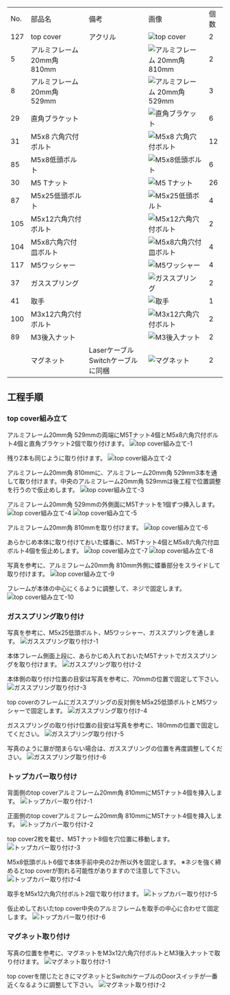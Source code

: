 <table class="packing-list">
    <tbody>
        <tr>
            <td>No.</td>
            <td>部品名</td>
            <td>備考</td>
            <td class="packing-img">画像</td>
            <td>個数</td>
        </tr>
        <tr>
            <td>127</td>
            <td>top cover</td>
            <td>アクリル</td>
            <td><img src="./images/packing/127.jpg" alt="top cover"></td>
            <td>2</td>
        </tr>
        <tr>
            <td>5</td>
            <td>アルミフレーム 20mm角 810mm</td>
            <td></td>
            <td><img src="./images/packing/005.jpg" alt="アルミフレーム 20mm角 810mm"></td>
            <td>2</td>
        </tr>
        <tr>
            <td>8</td>
            <td>アルミフレーム 20mm角 529mm</td>
            <td></td>
            <td><img src="./images/packing/008.jpg" alt="アルミフレーム 20mm角 529mm"></td>
            <td>3</td>
        </tr>
        <tr>
            <td>29</td>
            <td>直角ブラケット</td>
            <td></td>
            <td><img src="./images/packing/029.jpg" alt="直角ブラケット"></td>
            <td>6</td>
        </tr>
        <tr>
            <td>31</td>
            <td>M5x8 六角穴付ボルト</td>
            <td></td>
            <td><img src="./images/packing/031.jpg" alt="M5x8 六角穴付ボルト"></td>
            <td>12</td>
        </tr>
        <tr>
            <td>85</td>
            <td>M5x8低頭ボルト</td>
            <td></td>
            <td><img src="./images/packing/085.jpg" alt="M5x8低頭ボルト"></td>
            <td>6</td>
        </tr>
        <tr>
            <td>30</td>
            <td>M5 Tナット</td>
            <td></td>
            <td><img src="./images/packing/030.jpg" alt="M5 Tナット"></td>
            <td>26</td>
        </tr>
        <tr>
            <td>87</td>
            <td>M5x25低頭ボルト</td>
            <td></td>
            <td><img src="./images/packing/087.jpg" alt="M5x25低頭ボルト"></td>
            <td>4</td>
        </tr>
        <tr>
            <td>105</td>
            <td>M5x12六角穴付ボルト</td>
            <td></td>
            <td><img src="./images/packing/105.jpg" alt="M5x12六角穴付ボルト"></td>
            <td>2</td>
        </tr>
        <tr>
            <td>104</td>
            <td>M5x8六角穴付皿ボルト</td>
            <td></td>
            <td><img src="./images/packing/104.jpg" alt="M5x8六角穴付皿ボルト"></td>
            <td>4</td>
        </tr>
        <tr>
            <td>117</td>
            <td>M5ワッシャー</td>
            <td></td>
            <td><img src="./images/packing/117.jpg" alt="M5ワッシャー"></td>
            <td>4</td>
        </tr>
        <tr>
            <td>37</td>
            <td>ガススプリング</td>
            <td></td>
            <td><img src="./images/packing/037.jpg" alt="ガススプリング"></td>
            <td>2</td>
        </tr>
        <tr>
            <td>41</td>
            <td>取手</td>
            <td></td>
            <td><img src="./images/packing/041.jpg" alt="取手"></td>
            <td>1</td>
        </tr>
        <tr>
            <td>100</td>
            <td>M3x12六角穴付ボルト</td>
            <td></td>
            <td><img src="./images/packing/100.jpg" alt="M3x12六角穴付ボルト"></td>
            <td>2</td>
        </tr>
        <tr>
            <td>89</td>
            <td>M3後入ナット</td>
            <td></td>
            <td><img src="./images/packing/089.jpg" alt="M3後入ナット"></td>
            <td>2</td>
        </tr>
        <tr>
            <td></td>
            <td>マグネット</td>
            <td>Laserケーブル Switchケーブルに同梱</td>
            <td><img src="./images/22/packing-001.jpg" alt="マグネット"></td>
            <td>2</td>
        </tr>
    </tbody>
</table>

## 工程手順

### top cover組み立て
アルミフレーム20mm角 529mmの両端にM5Tナット4個とM5x8六角穴付ボルト4個と直角ブラケット2個で取り付けます。
<img src="./images/22/001.jpg" alt="top cover組み立て-1">

残り2本も同じように取り付けます。
<img src="./images/22/002.jpg" alt="top cover組み立て-2">

アルミフレーム20mm角 810mmに、アルミフレーム20mm角 529mm3本を通して取り付けます。中央のアルミフレーム20mm角 529mmは後工程で位置調整を行うので仮止めします。
<img src="./images/22/003.jpg" alt="top cover組み立て-3">

アルミフレーム20mm角 529mmの外側面にM5Tナットを1個ずつ挿入します。
<img src="./images/22/004.jpg" alt="top cover組み立て-4">
<img src="./images/22/005.jpg" alt="top cover組み立て-5">

アルミフレーム20mm角 810mmを取り付けます。
<img src="./images/22/006.jpg" alt="top cover組み立て-6">

あらかじめ本体に取り付けておいた蝶番に、M5Tナット4個とM5x8六角穴付皿ボルト4個を仮止めします。
<img src="./images/22/007.jpg" alt="top cover組み立て-7">
<img src="./images/22/008.jpg" alt="top cover組み立て-8">

写真を参考に、アルミフレーム20mm角 810mm外側に蝶番部分をスライドして取り付けます。
<img src="./images/22/009.jpg" alt="top cover組み立て-9">

フレームが本体の中心にくるように調整して、ネジで固定します。
<img src="./images/22/010.jpg" alt="top cover組み立て-10">

### ガススプリング取り付け
写真を参考に、M5x25低頭ボルト、M5ワッシャー、ガススプリングを通します。
<img src="./images/22/011.jpg" alt="ガススプリング取り付け-1">

本体フレーム側面上段に、あらかじめ入れておいたM5Tナットでガススプリングを取り付けます。
<img src="./images/22/012.jpg" alt="ガススプリング取り付け-2">

本体側の取り付け位置の目安は写真を参考に、70mmの位置で固定して下さい。
<img src="./images/22/013.jpg" alt="ガススプリング取り付け-3">

top coverのフレームにガススプリングの反対側をM5x25低頭ボルトとM5ワッシャーで固定します。
<img src="./images/22/014.jpg" alt="ガススプリング取り付け-4">

ガススプリングの取り付け位置の目安は写真を参考に、180mmの位置で固定してください。
<img src="./images/22/015.jpg" alt="ガススプリング取り付け-5">

写真のように扉が閉まらない場合は、ガススプリングの位置を再度調整してください。
<img src="./images/22/016.jpg" alt="ガススプリング取り付け-6">

### トップカバー取り付け
背面側のtop coverアルミフレーム20mm角 810mmにM5Tナット4個を挿入します。
<img src="./images/22/017.jpg" alt="トップカバー取り付け-1">

正面側のtop coverアルミフレーム20mm角 810mmにM5Tナット4個を挿入します。
<img src="./images/22/018.jpg" alt="トップカバー取り付け-2">

top cover2枚を載せ、M5Tナット8個を穴位置に移動します。
<img src="./images/22/019.jpg" alt="トップカバー取り付け-3">

M5x8低頭ボルト6個で本体手前中央の2か所以外を固定します。
※ネジを強く締めるとtop coverが割れる可能性がありますので注意して下さい。
<img src="./images/22/020.jpg" alt="トップカバー取り付け-4">

取手をM5x12六角穴付ボルト2個で取り付けます。
<img src="./images/22/021.jpg" alt="トップカバー取り付け-5">

仮止めしておいたtop cover中央のアルミフレームを取手の中心に合わせて固定します。
<img src="./images/22/022.jpg" alt="トップカバー取り付け-6">

### マグネット取り付け
写真の位置を参考に、マグネットをM3x12六角穴付ボルトとM3後入ナットで取り付けます。
<img src="./images/22/023.jpg" alt="マグネット取り付け-1">

top coverを閉じたときにマグネットとSwitchiケーブルのDoorスイッチが一番近くなるように調整して下さい。
<img src="./images/22/024.jpg" alt="マグネット取り付け-2">
